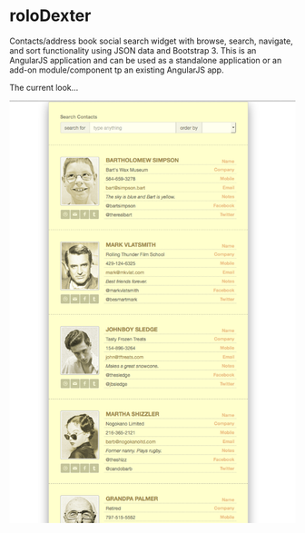 # roloDexter
Contacts/address book social search widget with browse, search, navigate, and sort functionality using JSON data and Bootstrap 3.  This is an AngularJS application and can be used as a standalone application or an add-on module/component tp an existing AngularJS app.

The current look...

![](/screenshots/current-screen.png)

